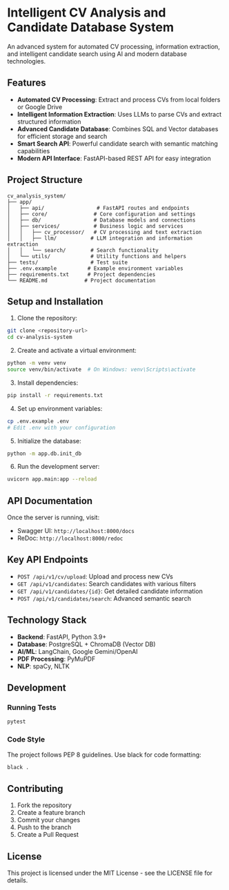 # Intelligent CV Analysis and Candidate Database System

An advanced system for automated CV processing, information extraction, and intelligent candidate search using AI and modern database technologies.

## Features

- **Automated CV Processing**: Extract and process CVs from local folders or Google Drive
- **Intelligent Information Extraction**: Uses LLMs to parse CVs and extract structured information
- **Advanced Candidate Database**: Combines SQL and Vector databases for efficient storage and search
- **Smart Search API**: Powerful candidate search with semantic matching capabilities
- **Modern API Interface**: FastAPI-based REST API for easy integration

## Project Structure

```
cv_analysis_system/
├── app/
│   ├── api/                 # FastAPI routes and endpoints
│   ├── core/               # Core configuration and settings
│   ├── db/                 # Database models and connections
│   ├── services/           # Business logic and services
│   │   ├── cv_processor/   # CV processing and text extraction
│   │   ├── llm/           # LLM integration and information extraction
│   │   └── search/        # Search functionality
│   └── utils/             # Utility functions and helpers
├── tests/                 # Test suite
├── .env.example          # Example environment variables
├── requirements.txt      # Project dependencies
└── README.md            # Project documentation
```

## Setup and Installation

1. Clone the repository:
```bash
git clone <repository-url>
cd cv-analysis-system
```

2. Create and activate a virtual environment:
```bash
python -m venv venv
source venv/bin/activate  # On Windows: venv\Scripts\activate
```

3. Install dependencies:
```bash
pip install -r requirements.txt
```

4. Set up environment variables:
```bash
cp .env.example .env
# Edit .env with your configuration
```

5. Initialize the database:
```bash
python -m app.db.init_db
```

6. Run the development server:
```bash
uvicorn app.main:app --reload
```

## API Documentation

Once the server is running, visit:
- Swagger UI: `http://localhost:8000/docs`
- ReDoc: `http://localhost:8000/redoc`

## Key API Endpoints

- `POST /api/v1/cv/upload`: Upload and process new CVs
- `GET /api/v1/candidates`: Search candidates with various filters
- `GET /api/v1/candidates/{id}`: Get detailed candidate information
- `POST /api/v1/candidates/search`: Advanced semantic search

## Technology Stack

- **Backend**: FastAPI, Python 3.9+
- **Database**: PostgreSQL + ChromaDB (Vector DB)
- **AI/ML**: LangChain, Google Gemini/OpenAI
- **PDF Processing**: PyMuPDF
- **NLP**: spaCy, NLTK

## Development

### Running Tests
```bash
pytest
```

### Code Style
The project follows PEP 8 guidelines. Use black for code formatting:
```bash
black .
```

## Contributing

1. Fork the repository
2. Create a feature branch
3. Commit your changes
4. Push to the branch
5. Create a Pull Request

## License

This project is licensed under the MIT License - see the LICENSE file for details. 
